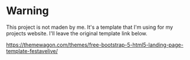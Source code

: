 # Warning
This project is not maden by me. It's a template that I'm using for my projects website. I'll leave the original template link below.

https://themewagon.com/themes/free-bootstrap-5-html5-landing-page-template-festavelive/
